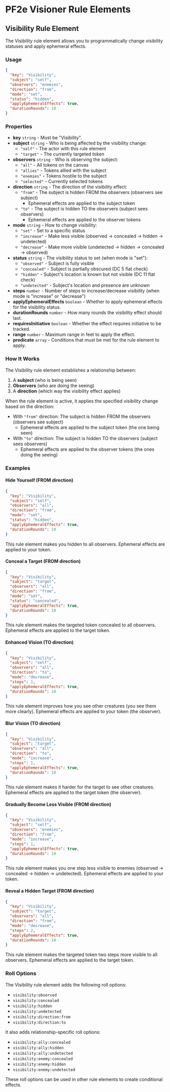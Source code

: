 # PF2e Visioner Rule Elements

## Visibility Rule Element

The Visibility rule element allows you to programmatically change visibility statuses and apply ephemeral effects.

### Usage

```json
{
  "key": "Visibility",
  "subject": "self",
  "observers": "enemies",
  "direction": "from",
  "mode": "set",
  "status": "hidden",
  "applyEphemeralEffects": true,
  "durationRounds": 10
}
```

### Properties

- **key** `string` - Must be "Visibility".
- **subject** `string` - Who is being affected by the visibility change:
  - `"self"` - The actor with this rule element
  - `"target"` - The currently targeted token
- **observers** `string` - Who is observing the subject:
  - `"all"` - All tokens on the canvas
  - `"allies"` - Tokens allied with the subject
  - `"enemies"` - Tokens hostile to the subject
  - `"selected"` - Currently selected tokens
- **direction** `string` - The direction of the visibility effect:
  - `"from"` - The subject is hidden FROM the observers (observers see subject)
    - Ephemeral effects are applied to the subject token
  - `"to"` - The subject is hidden TO the observers (subject sees observers)
    - Ephemeral effects are applied to the observer tokens
- **mode** `string` - How to change visibility:
  - `"set"` - Set to a specific status
  - `"increase"` - Make less visible (observed → concealed → hidden → undetected)
  - `"decrease"` - Make more visible (undetected → hidden → concealed → observed)
- **status** `string` - The visibility status to set (when mode is "set"):
  - `"observed"` - Subject is fully visible
  - `"concealed"` - Subject is partially obscured (DC 5 flat check)
  - `"hidden"` - Subject's location is known but not visible (DC 11 flat check)
  - `"undetected"` - Subject's location and presence are unknown
- **steps** `number` - Number of steps to increase/decrease visibility (when mode is "increase" or "decrease")
- **applyEphemeralEffects** `boolean` - Whether to apply ephemeral effects for the visibility status.
- **durationRounds** `number` - How many rounds the visibility effect should last.
- **requiresInitiative** `boolean` - Whether the effect requires initiative to be tracked.
- **range** `number` - Maximum range in feet to apply the effect.
- **predicate** `array` - Conditions that must be met for the rule element to apply.

### How It Works

The Visibility rule element establishes a relationship between:
1. A **subject** (who is being seen)
2. **Observers** (who are doing the seeing)
3. A **direction** (which way the visibility effect applies)

When the rule element is active, it applies the specified visibility change based on the direction:
- With `"from"` direction: The subject is hidden FROM the observers (observers see subject)
  - Ephemeral effects are applied to the subject token (the one being seen)
- With `"to"` direction: The subject is hidden TO the observers (subject sees observers)
  - Ephemeral effects are applied to the observer tokens (the ones doing the seeing)

### Examples

#### Hide Yourself (FROM direction)

```json
{
  "key": "Visibility",
  "subject": "self",
  "observers": "all",
  "direction": "from",
  "mode": "set",
  "status": "hidden",
  "applyEphemeralEffects": true,
  "durationRounds": 10
}
```

This rule element makes you hidden to all observers. Ephemeral effects are applied to your token.

#### Conceal a Target (FROM direction)

```json
{
  "key": "Visibility",
  "subject": "target",
  "observers": "all",
  "direction": "from",
  "mode": "set",
  "status": "concealed",
  "applyEphemeralEffects": true,
  "durationRounds": 10
}
```

This rule element makes the targeted token concealed to all observers. Ephemeral effects are applied to the target token.

#### Enhanced Vision (TO direction)

```json
{
  "key": "Visibility",
  "subject": "self",
  "observers": "all",
  "direction": "to",
  "mode": "decrease",
  "steps": 1,
  "applyEphemeralEffects": true,
  "durationRounds": 10
}
```

This rule element improves how you see other creatures (you see them more clearly). Ephemeral effects are applied to your token (the observer).

#### Blur Vision (TO direction)

```json
{
  "key": "Visibility",
  "subject": "target",
  "observers": "all",
  "direction": "to",
  "mode": "increase",
  "steps": 1,
  "applyEphemeralEffects": true,
  "durationRounds": 10
}
```

This rule element makes it harder for the target to see other creatures. Ephemeral effects are applied to the target token (the observer).

#### Gradually Become Less Visible (FROM direction)

```json
{
  "key": "Visibility",
  "subject": "self",
  "observers": "enemies",
  "direction": "from",
  "mode": "increase",
  "steps": 1,
  "applyEphemeralEffects": true,
  "durationRounds": 10
}
```

This rule element makes you one step less visible to enemies (observed → concealed → hidden → undetected). Ephemeral effects are applied to your token.

#### Reveal a Hidden Target (FROM direction)

```json
{
  "key": "Visibility",
  "subject": "target",
  "observers": "all",
  "direction": "from",
  "mode": "decrease",
  "steps": 2,
  "applyEphemeralEffects": true,
  "durationRounds": 10
}
```

This rule element makes the targeted token two steps more visible to all observers. Ephemeral effects are applied to the target token.

### Roll Options

The Visibility rule element adds the following roll options:

- `visibility:observed`
- `visibility:concealed`
- `visibility:hidden`
- `visibility:undetected`
- `visibility:direction:from`
- `visibility:direction:to`

It also adds relationship-specific roll options:

- `visibility:ally:concealed`
- `visibility:ally:hidden`
- `visibility:ally:undetected`
- `visibility:enemy:concealed`
- `visibility:enemy:hidden`
- `visibility:enemy:undetected`

These roll options can be used in other rule elements to create conditional effects.